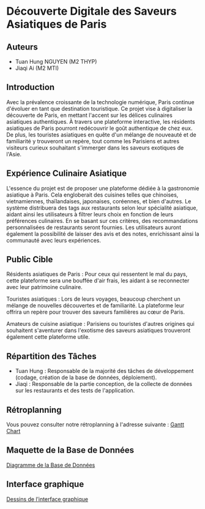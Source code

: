 # Découverte Digitale des Saveurs Asiatiques de Paris

## Auteurs

- Tuan Hung NGUYEN (M2 THYP)
- Jiaqi Ai (M2 MTI)

## Introduction

Avec la prévalence croissante de la technologie numérique, Paris continue d'évoluer en tant que destination touristique. Ce projet vise à digitaliser la découverte de Paris, en mettant l'accent sur les délices culinaires asiatiques authentiques. À travers une plateforme interactive, les résidents asiatiques de Paris pourront redécouvrir le goût authentique de chez eux. De plus, les touristes asiatiques en quête d'un mélange de nouveauté et de familiarité y trouveront un repère, tout comme les Parisiens et autres visiteurs curieux souhaitant s'immerger dans les saveurs exotiques de l'Asie.

## Expérience Culinaire Asiatique

L'essence du projet est de proposer une plateforme dédiée à la gastronomie asiatique à Paris. Cela engloberait des cuisines telles que chinoises, vietnamiennes, thaïlandaises, japonaises, coréennes, et bien d'autres. Le système distribuera des tags aux restaurants selon leur spécialité asiatique, aidant ainsi les utilisateurs à filtrer leurs choix en fonction de leurs préférences culinaires. En se basant sur ces critères, des recommandations personnalisées de restaurants seront fournies. Les utilisateurs auront également la possibilité de laisser des avis et des notes, enrichissant ainsi la communauté avec leurs expériences.

## Public Cible

Résidents asiatiques de Paris : Pour ceux qui ressentent le mal du pays, cette plateforme sera une bouffée d'air frais, les aidant à se reconnecter avec leur patrimoine culinaire.

Touristes asiatiques : Lors de leurs voyages, beaucoup cherchent un mélange de nouvelles découvertes et de familiarité. La plateforme leur offrira un repère pour trouver des saveurs familières au cœur de Paris.

Amateurs de cuisine asiatique : Parisiens ou touristes d'autres origines qui souhaitent s'aventurer dans l'exotisme des saveurs asiatiques trouveront également cette plateforme utile.

## Répartition des Tâches

- Tuan Hung : Responsable de la majorité des tâches de développement (codage, création de la base de données, déploiement).
- Jiaqi : Responsable de la partie conception, de la collecte de données sur les restaurants et des tests de l'application.

## Rétroplanning

Vous pouvez consulter notre rétroplanning à l'adresse suivante : [Gantt Chart](https://docs.google.com/spreadsheets/d/1Smf0AGayYaKLLXAY-mYy6bWEJUkBLgUWZ6znTZX_G3g/edit?usp=sharing)

## Maquette de la Base de Données

[Diagramme de la Base de Données](https://dbdiagram.io/d/Diagramme-SQL-6529d9cdffbf5169f0a95c21)

## Interface graphique

[Dessins de l’interface graphique](https://www.figma.com/file/bumM9HJ1ksmESBlTSkAdIx/CusineTHYP?type=design&node-id=0%3A1&mode=design&t=WRH0K6uTpD6LlS3F-1)
